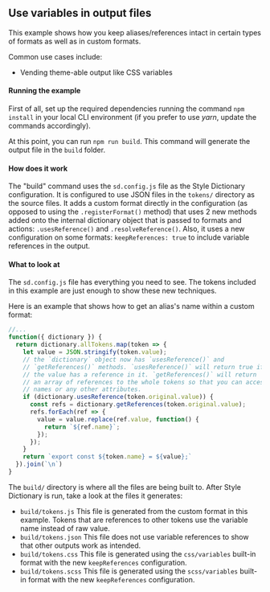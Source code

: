 ## Use variables in output files

This example shows how you keep aliases/references intact in certain types of formats as well as in custom formats.

Common use cases include:

- Vending theme-able output like CSS variables

#### Running the example

First of all, set up the required dependencies running the command `npm install` in your local CLI environment (if you prefer to use _yarn_, update the commands accordingly).

At this point, you can run `npm run build`. This command will generate the output file in the `build` folder.

#### How does it work

The "build" command uses the `sd.config.js` file as the Style Dictionary configuration. It is configured to use JSON files in the `tokens/` directory as the source files. It adds a custom format directly in the configuration (as opposed to using the `.registerFormat()` method) that uses 2 new methods added onto the internal dictionary object that is passed to formats and actions: `.usesReference()` and `.resolveReference()`. Also, it uses a new configuration on some formats: `keepReferences: true` to include variable references in the output.

#### What to look at

The `sd.config.js` file has everything you need to see. The tokens included in this example are just enough to show these new techniques.

Here is an example that shows how to get an alias's name within a custom format:

```javascript
//...
function({ dictionary }) {
  return dictionary.allTokens.map(token => {
    let value = JSON.stringify(token.value);
    // the `dictionary` object now has `usesReference()` and
    // `getReferences()` methods. `usesReference()` will return true if
    // the value has a reference in it. `getReferences()` will return
    // an array of references to the whole tokens so that you can access their
    // names or any other attributes.
    if (dictionary.usesReference(token.original.value)) {
      const refs = dictionary.getReferences(token.original.value);
      refs.forEach(ref => {
        value = value.replace(ref.value, function() {
          return `${ref.name}`;
        });
      });
    }
    return `export const ${token.name} = ${value};`
  }).join(`\n`)
}
```

The `build/` directory is where all the files are being built to. After Style Dictionary is run, take a look at the files it generates:

- `build/tokens.js` This file is generated from the custom format in this example. Tokens that are references to other tokens use the variable name instead of raw value.
- `build/tokens.json` This file does not use variable references to show that other outputs work as intended.
- `build/tokens.css` This file is generated using the `css/variables` built-in format with the new `keepReferences` configuration.
- `build/tokens.scss` This file is generated using the `scss/variables` built-in format with the new `keepReferences` configuration.
